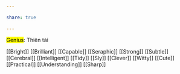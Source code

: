 ---  
share: true  
---  
<mark class="hltr-blue-sky">Genius</mark>: Thiên tài  
[[Bright]] [[Brilliant]] [[Capable]] [[Seraphic]] [[Strong]] [[Subtle]] [[Cerebral]] [[Intelligent]] [[Tidy]] [[Sly]] [[Clever]] [[Witty]] [[Cute]] [[Practical]] [[Understanding]] [[Sharp]]